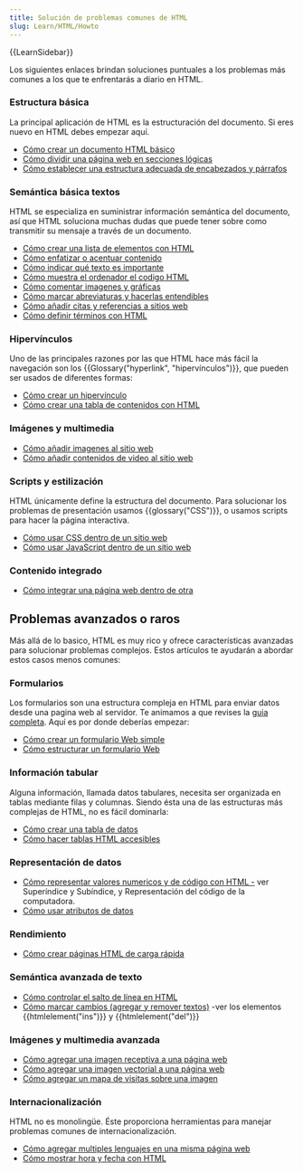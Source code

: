 ```yaml
---
title: Solución de problemas comunes de HTML
slug: Learn/HTML/Howto
---
```


{{LearnSidebar}}

Los siguientes enlaces brindan soluciones puntuales a los problemas más comunes a los que te enfrentarás a diario en HTML.

### Estructura básica

La principal aplicación de HTML es la estructuración del documento. Si eres nuevo en HTML debes empezar aquí.

- [Cómo crear un documento HTML básico](/es/docs/Learn/HTML/Introduction_to_HTML/Getting_started#anatomy_of_an_html_document)
- [Cómo dividir una página web en secciones lógicas](/es/docs/Learn/HTML/Introduction_to_HTML/Document_and_website_structure)
- [Cómo establecer una estructura adecuada de encabezados y párrafos](/es/docs/Learn/HTML/Introduction_to_HTML/HTML_text_fundamentals#the_basics_headings_and_paragraphs)

### Semántica básica textos

HTML se especializa en suministrar información semántica del documento, así que HTML soluciona muchas dudas que puede tener sobre como transmitir su mensaje a través de un documento.

- [Cómo crear una lista de elementos con HTML](/es/docs/Learn/HTML/Introduction_to_HTML/HTML_text_fundamentals#lists)
- [Cómo enfatizar o acentuar contenido](/es/docs/Learn/HTML/Introduction_to_HTML/HTML_text_fundamentals#emphasis_and_importance)
- [Cómo indicar qué texto es importante](/es/docs/Learn/HTML/Introduction_to_HTML/HTML_text_fundamentals#emphasis_and_importance)
- [Cómo muestra el ordenador el codigo HTML](/es/docs/Learn/HTML/Introduction_to_HTML/Advanced_text_formatting#representing_computer_code)
- [Cómo comentar imagenes y gráficas](/es/docs/Learn/HTML/Multimedia_and_embedding/Images_in_HTML#annotating_images_with_figures_and_figure_captions)
- [Cómo marcar abreviaturas y hacerlas entendibles](/es/docs/Learn/HTML/Introduction_to_HTML/Advanced_text_formatting#abbreviations)
- [Cómo añadir citas y referencias a sitios web](/es/docs/Learn/HTML/Introduction_to_HTML/Advanced_text_formatting#quotations)
- [Cómo definir términos con HTML](/es/docs/Learn/HTML/Howto/Define_terms_with_HTML)

### Hipervínculos

Uno de las principales razones por las que HTML hace más fácil la navegación son los {{Glossary("hyperlink", "hipervínculos")}}, que pueden ser usados de diferentes formas:

- [Cómo crear un hipervínculo](/es/docs/Learn/HTML/Introduction_to_HTML/Creating_hyperlinks#active_learning_creating_a_navigation_menu)
- [Cómo crear una tabla de contenidos con HTML](/es/docs/Learn/HTML/Introduction_to_HTML/Creating_hyperlinks#active_learning_creating_a_navigation_menu)

### Imágenes y multimedia

- [Cómo añadir imagenes al sitio web](/es/docs/Learn/HTML/Multimedia_and_embedding/Images_in_HTML#how_do_we_put_an_image_on_a_webpage)
- [Cómo añadir contenidos de video al sitio web](/es/docs/Learn/HTML/Multimedia_and_embedding/Video_and_audio_content)

### Scripts y estilización

HTML únicamente define la estructura del documento. Para solucionar los problemas de presentación usamos {{glossary("CSS")}}, o usamos scripts para hacer la página interactiva.

- [Cómo usar CSS dentro de un sitio web](/es/docs/Learn/CSS/First_steps/How_CSS_works#how_to_apply_your_css_to_your_html)
- [Cómo usar JavaScript dentro de un sitio web](/es/docs/Learn/HTML/Howto/Use_JavaScript_within_a_webpage)

### Contenido integrado

- [Cómo integrar una página web dentro de otra](/es/docs/Learn/HTML/Multimedia_and_embedding/Other_embedding_technologies)

## Problemas avanzados o raros

Más allá de lo basico, HTML es muy rico y ofrece características avanzadas para solucionar problemas complejos. Estos artículos te ayudarán a abordar estos casos menos comunes:

### Formularios

Los formularios son una estructura compleja en HTML para enviar datos desde una pagina web al servidor. Te animamos a que revises la [guia completa](/es/docs/Learn/Forms). Aquí es por donde deberías empezar:

- [Cómo crear un formulario Web simple](/es/docs/Learn/Forms/Your_first_form)
- [Cómo estructurar un formulario Web](/es/docs/Learn/Forms/How_to_structure_a_web_form)

### Información tabular

Alguna información, llamada datos tabulares, necesita ser organizada en tablas mediante filas y columnas. Siendo ésta una de las estructuras más complejas de HTML, no es fácil dominarla:

- [Cómo crear una tabla de datos](/es/docs/Learn/HTML/Howto/Create_a_data_spreadsheet)
- [Cómo hacer tablas HTML accesibles](/es/docs/Learn/HTML/Howto/Make_HTML_tables_accessible)

### Representación de datos

- [Cómo representar valores numericos y de código con HTML -](/es/docs/Learn/HTMLHowto/Represent_numeric_values_with_HTML) ver Superíndice y Subíndice, y Representación del código de la computadora.
- [Cómo usar atributos de datos](/es/docs/Learn/HTML/Howto/Associate_human_readable_content_with_arbitrary_computer_data_structures)

### Rendimiento

- [Cómo crear páginas HTML de carga rápida](/es/docs/Learn/HTML/Howto/Create_collapsible_content_with_HTML)

### Semántica avanzada de texto

- [Cómo controlar el salto de línea en HTML](/es/docs/Learn/HTML/Howto/Take_control_of_HTML_line_breaking)
- [Cómo marcar cambios (agregar y remover textos)](/es/docs/Learn/HTML/Howto/Mark_text_insertion_and_deletion) -ver los elementos {{htmlelement("ins")}} y {{htmlelement("del")}}

### Imágenes y multimedia avanzada

- [Cómo agregar una imagen receptiva a una página web](/es/docs/Learn/HTML/Multimedia_and_embedding/Responsive_images)
- [Cómo agregar una imagen vectorial a una página web](/es/docs/Learn/HTML/Multimedia_and_embedding/Adding_vector_graphics_to_the_Web)
- [Cómo agregar un mapa de visitas sobre una imagen](/es/docs/Learn/HTML/Howto/Add_a_hit_map_on_top_of_an_image)

### Internacionalización

HTML no es monolingüe. Éste proporciona herramientas para manejar problemas comunes de internacionalización.

- [Cómo agregar multiples lenguajes en una misma página web](/es/docs/Learn/HTML/Howto/Add_multiple_languages_into_a_single_webpage)
- [Cómo mostrar hora y fecha con HTML](/es/docs/Learn/HTML/Howto/Display_time_and_date_with_HTML)
